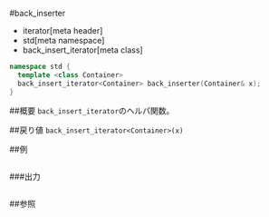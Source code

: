 #back_inserter
* iterator[meta header]
* std[meta namespace]
* back_insert_iterator[meta class]

```cpp
namespace std {
  template <class Container>
  back_insert_iterator<Container> back_inserter(Container& x);
}
```

##概要
`back_insert_iterator`のヘルパ関数。


##戻り値
`back_insert_iterator<Container>(x)`


##例
```cpp
```

###出力
```
```

##参照
